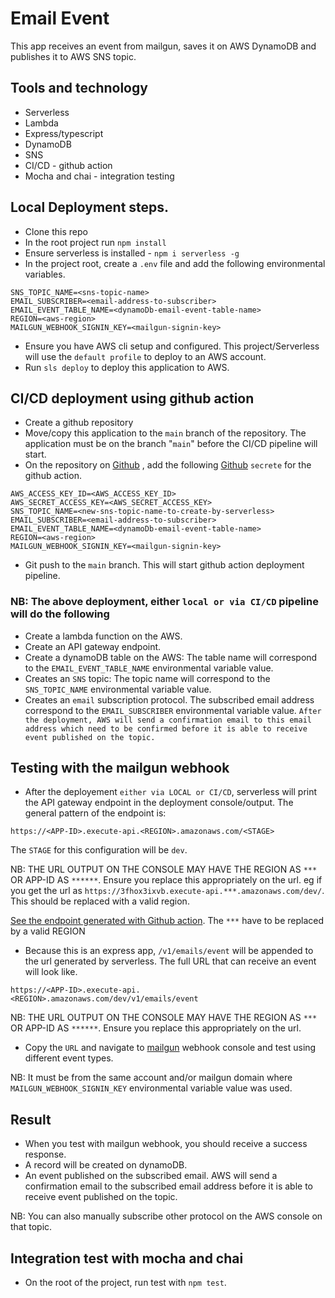# Email Event
This app receives an event from mailgun, saves it on AWS DynamoDB and publishes it to AWS SNS topic.

## Tools and technology
- Serverless
- Lambda
- Express/typescript
- DynamoDB
- SNS
- CI/CD - github action
- Mocha and chai - integration testing

## Local Deployment steps.
- Clone this repo
- In the root project run `npm install`
- Ensure serverless is installed - `npm i serverless -g`
- In the project root, create a `.env` file and add the following environmental variables.
```
SNS_TOPIC_NAME=<sns-topic-name>
EMAIL_SUBSCRIBER=<email-address-to-subscriber>
EMAIL_EVENT_TABLE_NAME=<dynamoDb-email-event-table-name>
REGION=<aws-region>
MAILGUN_WEBHOOK_SIGNIN_KEY=<mailgun-signin-key>
```
- Ensure you have AWS cli setup and configured. This project/Serverless will use the `default profile` to deploy to an AWS account.
- Run `sls deploy` to deploy this application to AWS.


## CI/CD deployment using github action
- Create a github repository
- Move/copy this application to the `main` branch of the repository. The application must be on the branch "`main`" before the CI/CD pipeline will start.
- On the repository on [Github](https://github.com/) , add the following [Github](https://github.com/) `secrete` for the github action.
```
AWS_ACCESS_KEY_ID=<AWS_ACCESS_KEY_ID>
AWS_SECRET_ACCESS_KEY=<AWS_SECRET_ACCESS_KEY>
SNS_TOPIC_NAME=<new-sns-topic-name-to-create-by-serverless>
EMAIL_SUBSCRIBER=<email-address-to-subscriber>
EMAIL_EVENT_TABLE_NAME=<dynamoDb-email-event-table-name>
REGION=<aws-region>
MAILGUN_WEBHOOK_SIGNIN_KEY=<mailgun-signin-key>
```
- Git push to the `main` branch. This will start github action deployment pipeline.


### NB: The above deployment, either `local or via CI/CD` pipeline will do the following
- Create a lambda function on the AWS.
- Create an API gateway endpoint.
- Create a dynamoDB table on the AWS: The table name will correspond to the `EMAIL_EVENT_TABLE_NAME` environmental variable value.
- Creates an `SNS` topic: The topic name will correspond to the `SNS_TOPIC_NAME` environmental variable value.
- Creates an `email` subscription protocol. The subscribed email address correspond to the `EMAIL_SUBSCRIBER` environmental variable value. `After the deployment, AWS will send a confirmation email to this email address which need to be confirmed before it is able to receive event published on the topic.`

## Testing with the mailgun webhook
- After the deployement `either via LOCAL or CI/CD`, serverless will print the API gateway endpoint in the deployment console/output. The general pattern of the endpoint is:
```
https://<APP-ID>.execute-api.<REGION>.amazonaws.com/<STAGE>
```
  The `STAGE` for this configuration will be `dev`.

  NB: THE URL OUTPUT ON THE CONSOLE MAY HAVE THE REGION AS `***` OR APP-ID AS `******`. Ensure you replace this appropriately on the url. eg if you get the url as `https://3fhox3ixvb.execute-api.***.amazonaws.com/dev/`. This should be replaced with a valid region.
  
  [See the endpoint generated with Github action](https://github.com/kenware/emailEvent/runs/4973612297?check_suite_focus=true#step:6:55). The `***` have to be replaced by a valid REGION

- Because this is an express app, `/v1/emails/event` will be appended to the url generated by serverless. The full URL that can receive an event will look like. 
```
https://<APP-ID>.execute-api.<REGION>.amazonaws.com/dev/v1/emails/event
```

NB: THE URL OUTPUT ON THE CONSOLE MAY HAVE THE REGION AS `***` OR APP-ID AS `******`. Ensure you replace this appropriately on the url.
- Copy the `URL` and navigate to [mailgun](https://app.mailgun.com/app/dashboard) webhook console and test using different event types.

NB: It must be from the same account and/or mailgun domain where `MAILGUN_WEBHOOK_SIGNIN_KEY` environmental variable value was used.

## Result
- When you test with mailgun webhook, you should receive a success response.
- A record will be created on dynamoDB.
- An event published on the subscribed email. AWS will send a confirmation email to the subscribed email address before it is able to receive event published on the topic.

NB: You can also manually subscribe other protocol on the AWS console on that topic.

## Integration test with mocha and chai
- On the root of the project, run test with `npm test`.
